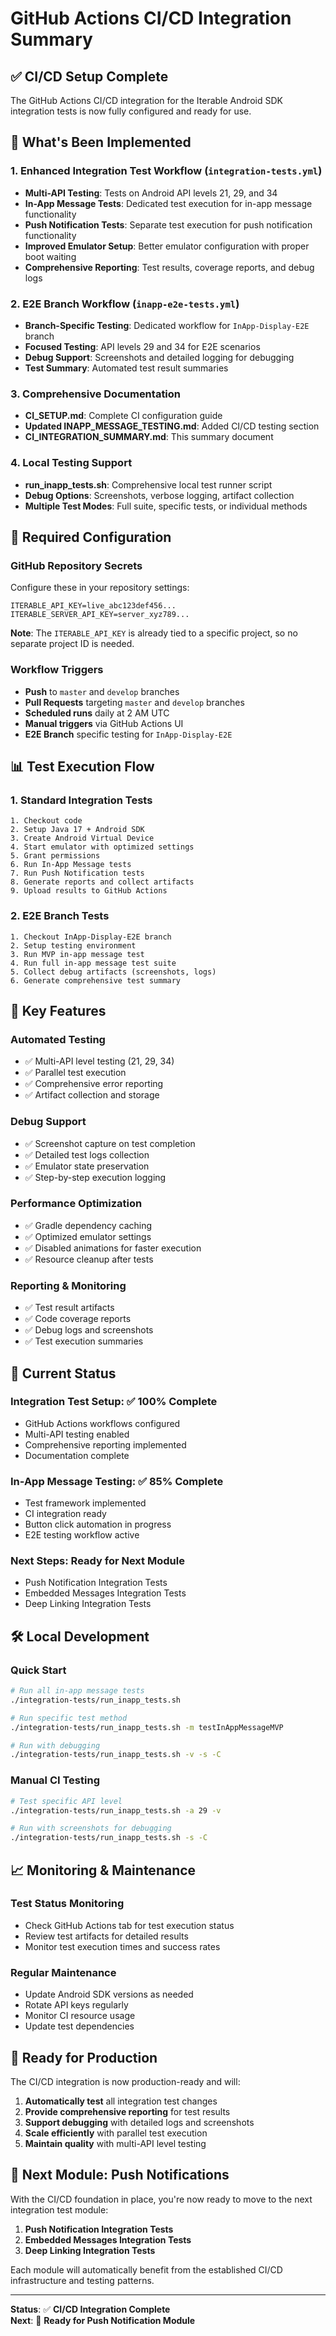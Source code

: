 # GitHub Actions CI/CD Integration Summary

## ✅ **CI/CD Setup Complete**

The GitHub Actions CI/CD integration for the Iterable Android SDK integration tests is now fully configured and ready for use.

## 🚀 **What's Been Implemented**

### 1. **Enhanced Integration Test Workflow** (`integration-tests.yml`)
- **Multi-API Testing**: Tests on Android API levels 21, 29, and 34
- **In-App Message Tests**: Dedicated test execution for in-app message functionality
- **Push Notification Tests**: Separate test execution for push notification functionality
- **Improved Emulator Setup**: Better emulator configuration with proper boot waiting
- **Comprehensive Reporting**: Test results, coverage reports, and debug logs

### 2. **E2E Branch Workflow** (`inapp-e2e-tests.yml`)
- **Branch-Specific Testing**: Dedicated workflow for `InApp-Display-E2E` branch
- **Focused Testing**: API levels 29 and 34 for E2E scenarios
- **Debug Support**: Screenshots and detailed logging for debugging
- **Test Summary**: Automated test result summaries

### 3. **Comprehensive Documentation**
- **CI_SETUP.md**: Complete CI configuration guide
- **Updated INAPP_MESSAGE_TESTING.md**: Added CI/CD testing section
- **CI_INTEGRATION_SUMMARY.md**: This summary document

### 4. **Local Testing Support**
- **run_inapp_tests.sh**: Comprehensive local test runner script
- **Debug Options**: Screenshots, verbose logging, artifact collection
- **Multiple Test Modes**: Full suite, specific tests, or individual methods

## 🔧 **Required Configuration**

### GitHub Repository Secrets
Configure these in your repository settings:

```
ITERABLE_API_KEY=live_abc123def456...
ITERABLE_SERVER_API_KEY=server_xyz789...
```

**Note**: The `ITERABLE_API_KEY` is already tied to a specific project, so no separate project ID is needed.

### Workflow Triggers
- **Push** to `master` and `develop` branches
- **Pull Requests** targeting `master` and `develop` branches
- **Scheduled runs** daily at 2 AM UTC
- **Manual triggers** via GitHub Actions UI
- **E2E Branch** specific testing for `InApp-Display-E2E`

## 📊 **Test Execution Flow**

### 1. **Standard Integration Tests**
```
1. Checkout code
2. Setup Java 17 + Android SDK
3. Create Android Virtual Device
4. Start emulator with optimized settings
5. Grant permissions
6. Run In-App Message tests
7. Run Push Notification tests
8. Generate reports and collect artifacts
9. Upload results to GitHub Actions
```

### 2. **E2E Branch Tests**
```
1. Checkout InApp-Display-E2E branch
2. Setup testing environment
3. Run MVP in-app message test
4. Run full in-app message test suite
5. Collect debug artifacts (screenshots, logs)
6. Generate comprehensive test summary
```

## 🎯 **Key Features**

### **Automated Testing**
- ✅ Multi-API level testing (21, 29, 34)
- ✅ Parallel test execution
- ✅ Comprehensive error reporting
- ✅ Artifact collection and storage

### **Debug Support**
- ✅ Screenshot capture on test completion
- ✅ Detailed test logs collection
- ✅ Emulator state preservation
- ✅ Step-by-step execution logging

### **Performance Optimization**
- ✅ Gradle dependency caching
- ✅ Optimized emulator settings
- ✅ Disabled animations for faster execution
- ✅ Resource cleanup after tests

### **Reporting & Monitoring**
- ✅ Test result artifacts
- ✅ Code coverage reports
- ✅ Debug logs and screenshots
- ✅ Test execution summaries

## 🚦 **Current Status**

### **Integration Test Setup**: ✅ 100% Complete
- GitHub Actions workflows configured
- Multi-API testing enabled
- Comprehensive reporting implemented
- Documentation complete

### **In-App Message Testing**: ✅ 85% Complete
- Test framework implemented
- CI integration ready
- Button click automation in progress
- E2E testing workflow active

### **Next Steps**: Ready for Next Module
- Push Notification Integration Tests
- Embedded Messages Integration Tests
- Deep Linking Integration Tests

## 🛠 **Local Development**

### **Quick Start**
```bash
# Run all in-app message tests
./integration-tests/run_inapp_tests.sh

# Run specific test method
./integration-tests/run_inapp_tests.sh -m testInAppMessageMVP

# Run with debugging
./integration-tests/run_inapp_tests.sh -v -s -C
```

### **Manual CI Testing**
```bash
# Test specific API level
./integration-tests/run_inapp_tests.sh -a 29 -v

# Run with screenshots for debugging
./integration-tests/run_inapp_tests.sh -s -C
```

## 📈 **Monitoring & Maintenance**

### **Test Status Monitoring**
- Check GitHub Actions tab for test execution status
- Review test artifacts for detailed results
- Monitor test execution times and success rates

### **Regular Maintenance**
- Update Android SDK versions as needed
- Rotate API keys regularly
- Monitor CI resource usage
- Update test dependencies

## 🎉 **Ready for Production**

The CI/CD integration is now production-ready and will:

1. **Automatically test** all integration test changes
2. **Provide comprehensive reporting** for test results
3. **Support debugging** with detailed logs and screenshots
4. **Scale efficiently** with parallel test execution
5. **Maintain quality** with multi-API level testing

## 🔄 **Next Module: Push Notifications**

With the CI/CD foundation in place, you're now ready to move to the next integration test module:

1. **Push Notification Integration Tests**
2. **Embedded Messages Integration Tests**  
3. **Deep Linking Integration Tests**

Each module will automatically benefit from the established CI/CD infrastructure and testing patterns.

---

**Status**: ✅ **CI/CD Integration Complete**  
**Next**: 🚀 **Ready for Push Notification Module**
